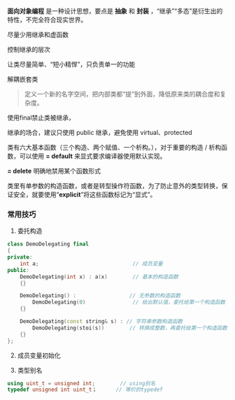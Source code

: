 **面向对象编程** 是一种设计思想，要点是 **抽象** 和 **封装** ，“继承”“多态”是衍生出的特性，不完全符合现实世界。

尽量少用继承和虚函数

控制继承的层次

让类尽量简单、“短小精悍”，只负责单一的功能

解耦嵌套类 
> 定义一个新的名字空间，把内部类都“提”到外面，降低原来类的耦合度和复杂度。


使用final禁止类被继承，

继承的场合，建议只使用 public 继承，避免使用 virtual、protected

类有六大基本函数（三个构造、两个赋值、一个析构。），对于重要的构造 / 析构函数，可以使用 **= default** 来显式要求编译器使用默认实现。

**= delete** 明确地禁用某个函数形式

类里有单参数的构造函数，或者是转型操作符函数，为了防止意外的类型转换，保证安全，就要使用“**explicit**”将这些函数标记为“显式”。

### 常用技巧

1. 委托构造

```C++
class DemoDelegating final
{
private:
    int a;                              // 成员变量
public:
    DemoDelegating(int x) : a(x)        // 基本的构造函数
    {}  

    DemoDelegating() :                 // 无参数的构造函数
        DemoDelegating(0)               // 给出默认值，委托给第一个构造函数
    {}  

    DemoDelegating(const string& s) : // 字符串参数构造函数
        DemoDelegating(stoi(s))        // 转换成整数，再委托给第一个构造函数
    {}  
};
```

2. 成员变量初始化

3. 类型别名

```C++
using uint_t = unsigned int;        // using别名
typedef unsigned int uint_t；      // 等价的typedef
```